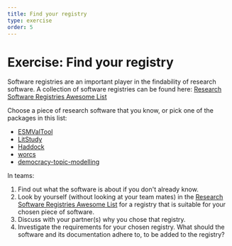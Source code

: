 ```yaml
---
title: Find your registry
type: exercise
order: 5
---
```


# Exercise: Find your registry

Software registries are an important player in the findability of research software.
A collection of software registries can be found here: [Research Software Registries Awesome List](https://github.com/NLeSC/awesome-research-software-registries)

Choose a piece of research software that you know, or pick one of the packages in this list:

- [ESMValTool](https://research-software-directory.org/software/esmvaltool)
- [LitStudy](https://research-software-directory.org/software/litstudy)
- [Haddock](https://research-software-directory.org/software/haddock3)
- [worcs](https://cjvanlissa.github.io/worcs/index.html)
- [democracy-topic-modelling](https://research-software-directory.org/software/democracy-topic-modelling)

In teams:
1. Find out what the software is about if you don't already know.
2. Look by yourself (without looking at your team mates) in the [Research Software Registries Awesome List](https://github.com/NLeSC/awesome-research-software-registries) for a registry that is suitable for your chosen piece of software.
3. Discuss with your partner(s) why you chose that registry.
4. Investigate the requirements for your chosen registry. What should the software and its documentation adhere to, to be added to the registry?